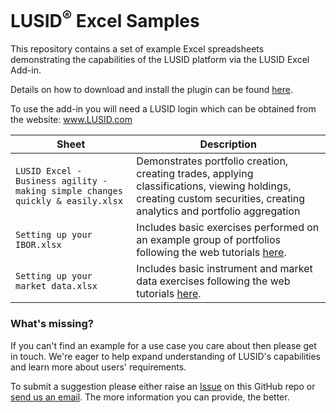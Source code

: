 # LUSID<sup>®</sup> Excel Samples

This repository contains a set of example Excel spreadsheets demonstrating the capabilities of the LUSID platform via the LUSID Excel Add-in.

Details on how to download and install the plugin can be found [here](https://support.finbourne.com/hc/en-us/articles/360003079871-Installing-the-LUSID-Excel-Add-in).

To use the add-in you will need a LUSID login which can be obtained from the website: www.LUSID.com

| Sheet | Description |
| --- | --- |
| `LUSID Excel - Business agility - making simple changes quickly & easily.xlsx` | Demonstrates portfolio creation, creating trades, applying classifications, viewing holdings, creating custom securities, creating analytics and portfolio aggregation |
| `Setting up your IBOR.xlsx` | Includes basic exercises performed on an example group of portfolios following the web tutorials [here](https://www.lusid.com/app/resources/tutorials/getting-started/ibor/list-scopes).|
| `Setting up your market data.xlsx` | Includes basic instrument and market data exercises following the web tutorials [here](https://www.lusid.com/app/resources/tutorials/getting-started/market-data/data#excel).|

### What's missing?
If you can't find an example for a use case you care about then please get in touch. We're eager to help expand understanding of LUSID's capabilities and learn more about users' requirements. 

To submit a suggestion please either raise an [Issue](https://github.com/finbourne/sample-excel/issues) on this GitHub repo or [send us an email](mailto:support@finbourne.com). The more information you can provide, the better.
